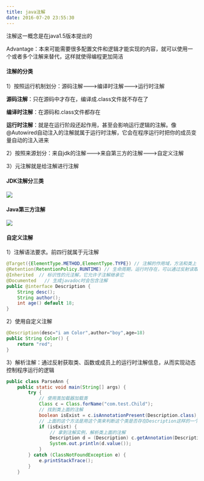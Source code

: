 ```yaml
---
title: java注解
date: 2016-07-20 23:55:30
---
```

注解这一概念是在java1.5版本提出的

Advantage：本来可能需要很多配置文件和逻辑才能实现的内容，就可以使用一个或者多个注解来替代，这样就使得编程更加简洁

#### 注解的分类
1）按照运行机制划分：源码注解--->编译时注解--->运行时注解

**源码注解**：只在源码中才存在，编译成.class文件就不存在了

**编译时注解**：在源码和.class文件都存在

**运行时注解**：就是在运行阶段还起作用，甚至会影响运行逻辑的注解。像@Autowired自动注入的注解就属于运行时注解，它会在程序运行时把你的成员变量自动的注入进来

2）按照来源划分：来自jdk的注解--->来自第三方的注解--->自定义注解

3）元注解就是给注解进行注解

#### JDK注解分三类
![](http://i1.piimg.com/595056/e27d51a89d4aa152.png)
#### Java第三方注解
![](http://i1.piimg.com/595056/aea070aa5db58d8b.png)

#### 自定义注解
1）注解语法要求。前四行就属于元注解
```java
@Target({ElementType.METHOD,ElementType.TYPE}) // 注解的作用域，方法和类上
@Retention(RetentionPolicy.RUNTIME) // 生命周期，运行时存在，可以通过反射读取
@Inherited  // 标识性的元注解，它允许子注解继承它
@Documented   // 生成javadoc时会包含注解
public @interface Description {
    String desc();
    String author();
    int age() default 18;
}
```
2）使用自定义注解
```java
@Description(desc="i am Color",author="boy",age=18)
public String Color() {
    return "red";
}
```
3）解析注解：通过反射获取类、函数或成员上的运行时注解信息，从而实现动态控制程序运行的逻辑
```java
public class ParseAnn {
    public static void main(String[] args) {
        try {
            // 使用类加载器加载类
            Class c = Class.forName("com.test.Child");
            // 找到类上面的注解
            boolean isExist = c.isAnnotationPresent(Description.class);
            // 上面的这个方法是用这个类来判断这个类是否存在Description这样的一个注解
            if (isExist) {
                // 拿到注解实例，解析类上面的注解
                Description d = (Description) c.getAnnotation(Description.class);
                System.out.println(d.value());
            }
        } catch (ClassNotFoundException e) {
            e.printStackTrace();
        }
    }
```
